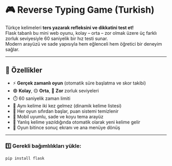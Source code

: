 # 🎮 Reverse Typing Game (Turkish)

Türkçe kelimeleri **ters yazarak refleksini ve dikkatini test et!**  
Flask tabanlı bu mini web oyunu, kolay – orta – zor olmak üzere üç farklı zorluk seviyesiyle 60 saniyelik bir hız testi sunar.  
Modern arayüzü ve sade yapısıyla hem eğlenceli hem öğretici bir deneyim sağlar.

---

## 🧠 Özellikler

- ⚡ **Gerçek zamanlı oyun** (otomatik süre başlatma ve skor takibi)  
- 🟢 **Kolay**, 🟡 **Orta**, 🔴 **Zor** zorluk seviyeleri  
- ⏱️ 60 saniyelik zaman limiti  
- 🧩 Aynı kelime iki kez gelmez (dinamik kelime listesi)  
- 🔁 Her oyun sıfırdan başlar, puan sistemi temizlenir  
- 📱 Mobil uyumlu, sade ve koyu tema arayüz  
- 🚫 Yanlış kelime yazıldığında otomatik olarak yeni kelime gelir  
- 🧮 Oyun bitince sonuç ekranı ve ana menüye dönüş  

---

### 1️⃣ Gerekli bağımlılıkları yükle:
```bash
pip install flask
